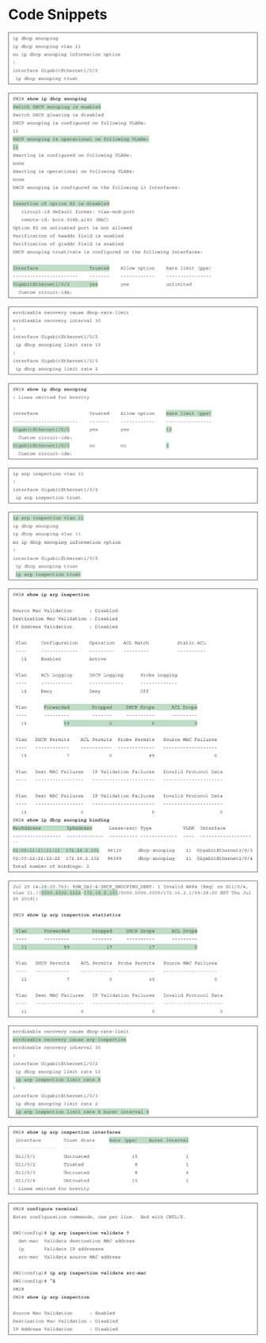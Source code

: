 # Code Snippets

[![Images](images/vol2_f0246-01.jpg)](vol2_ch12.xhtml#f0246-01a)

[![Images](images/vol2_f0247-01.jpg)](vol2_ch12.xhtml#f0247-01a)

[![Images](images/vol2_f0249-01.jpg)](vol2_ch12.xhtml#f0249-01a)

[![Images](images/vol2_f0249-02.jpg)](vol2_ch12.xhtml#f0249-02a)

[![Images](images/vol2_f0255-01.jpg)](vol2_ch12.xhtml#f0255-01a)

[![Images](images/vol2_f0255-02.jpg)](vol2_ch12.xhtml#f0255-02a)

[![Images](images/vol2_f0256-01.jpg)](vol2_ch12.xhtml#f0256-01a)

[![Images](images/vol2_f0257-01.jpg)](vol2_ch12.xhtml#f0257-01a)

[![Images](images/vol2_f0258-01.jpg)](vol2_ch12.xhtml#f0258-01a)

[![Images](images/vol2_f0258-02.jpg)](vol2_ch12.xhtml#f0258-02a)

[![Images](images/vol2_f0259-01.jpg)](vol2_ch12.xhtml#f0259-01a)